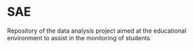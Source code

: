 # SAE
Repository of the data analysis project aimed at the educational environment to assist in the monitoring of students
